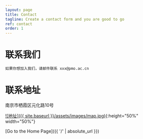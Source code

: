 ```yaml
---
layout: page
title: Contact
tagline: Create a contact form and you are good to go
ref: contact
order: 1
---
```


# 联系我们
```markdown
如果你想加入我们，请邮件联系 xxx@pmo.ac.cn
```

# 联系地址

南京市栖霞区元化路10号

[![地址]({{ site.baseurl }}/assets/images/map.jpg)](https://map.baidu.com/poi/中国科学院紫金山天文台/@13238342.997191343,3757118.126055388,13.78z?uid=ffaeee6237508982c91b95b0&info_merge=1&isBizPoi=false&ugc_type=3&ugc_ver=1&device_ratio=2&compat=1&pcevaname=pc4.1&querytype=detailConInfo&da_src=shareurl){:height="50%" width="50%"}



[Go to the Home Page]({{ '/' | absolute_url }})
